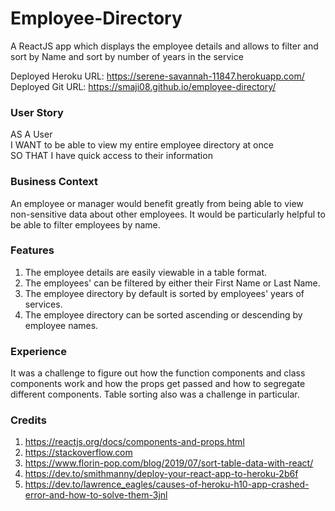 # Employee-Directory

A ReactJS app which displays the employee details and allows to filter and sort by Name and sort by number of years in the service

Deployed Heroku URL: https://serene-savannah-11847.herokuapp.com/
Deployed Git URL: https://smaji08.github.io/employee-directory/

### User Story

AS A User  
I WANT to be able to view my entire employee directory at once    
SO THAT I have quick access to their information  

### Business Context

An employee or manager would benefit greatly from being able to view non-sensitive data about other employees. It would be particularly helpful to be able to filter employees by name.

### Features

1. The employee details are easily viewable in a table format.
2. The employees' can be filtered by either their First Name or Last Name.
3. The employee directory by default is sorted by employees' years of services.
4. The employee directory can be sorted ascending or descending by employee names.

### Experience

It was a challenge to figure out how the function components and class components work and how the props get passed and how to segregate different components. Table sorting also was a challenge in particular.

### Credits

1. https://reactjs.org/docs/components-and-props.html
2. https://stackoverflow.com
3. https://www.florin-pop.com/blog/2019/07/sort-table-data-with-react/
4. https://dev.to/smithmanny/deploy-your-react-app-to-heroku-2b6f
5. https://dev.to/lawrence_eagles/causes-of-heroku-h10-app-crashed-error-and-how-to-solve-them-3jnl

